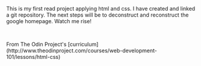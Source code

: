 <p>This is my first read project applying html and css. I have created and linked a git repository. The next steps will be to deconstruct and reconstruct the google homepage. Watch me rise!</p>
<br>
<p>From The Odin Project's [curriculum] (http://www.theodinproject.com/courses/web-development-101/lessons/html-css)</p>